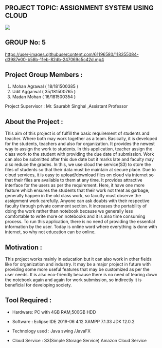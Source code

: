 
<h2>PROJECT TOPIC: ASSIGNMENT SYSTEM USING CLOUD</h2>
<p> <img src ="https://upload.wikimedia.org/wikipedia/en/4/42/GLA_University_logo.png" > </p>
<h2> GROUP No: 5 </h2>


https://user-images.githubusercontent.com/61196580/118355084-d3987e00-b58b-11eb-82db-247069c5c42d.mp4


## Project Group Members :
1. Mohan Agrawal ( 18/181500385 )                                           
2. Udit Aggarwal ( 35/181500765 )
3. Madan Mohan ( 16/181500354 )

Project Supervisor : Mr. Saurabh Singhal ,Assistant Professor

## About the Project :

This aim of this project is of fulfill the basic requirement of students and teacher. Where both may work together as a team. Basically, it is developed for the students, teachers and also for organization. It provides the newest way to assign the work to students. In this application, teacher assign the class work to the student with providing the due date of submission. Work can also be submitted after this due date but it marks late and faculty may also reduce the grades. In this, we use cloud the service(S3) to store the files of students so that their data must be maintain at secure place. Due to cloud services, it is easy to upload/download files on cloud via internet so that their files are available to them at any time. It provides attractive interface for the users as per the requirement. Here, it have one more feature which ensures the students that their work not treat as garbage, generally happen in the old class work, so faculty must observe the assignment work carefully. Anyone can ask doubts with their respective faculty through private comment section. It increases the portability of doing the work rather than notebook because we generally less comfortable to write more on notebooks and it is also time consuming process. To run this application, there is no need of providing the essential information by the user. Today is online word where everything is done with internet, so why not education can be online. 

## Motivation :

This project works mainly in education but it can also work in other fields like for organization and industry. It may be a major project in future with providing some more useful features that may be customized as per the user needs. It is also eco-friendly because there is no need of tearing down the notebook again and again for work submission, so indirectly it is beneficial for developing society.


## Tool Required :
- Hardware:
PC with 4GB RAM,500GB HDD

- Software :
Eclipse IDE 2019-06  4.12
XAMPP 7.1.33
JDK 12.0.2

- Technology used :
Java swing /JavaFX

- Cloud Service :
S3(Simple Storage Service) Amazon Cloud Service




